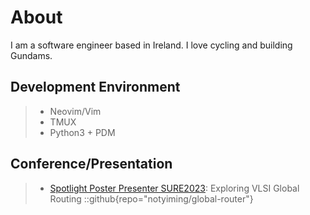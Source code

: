 # About
I am a software engineer based in Ireland. I love cycling and building Gundams.

## Development Environment
> - Neovim/Vim
> - TMUX
> - Python3 + PDM

## Conference/Presentation
> - [Spotlight Poster Presenter SURE2023](https://sure-network.ie/conference/sure2023/ymtan/): Exploring VLSI Global Routing
::github{repo="notyiming/global-router"}

